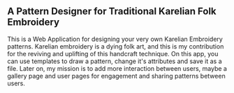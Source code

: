 A Pattern Designer for Traditional Karelian Folk Embroidery
---
This is a Web Application for designing your very own Karelian Embroidery patterns. Karelian embroidery is a dying folk art, and this is my contribution for the reviving and uplifting of this handcraft technique. 
On this app, you can use templates to draw a pattern, change it's attributes and save it as a file. Later on, my mission is to add more interaction between users, maybe a gallery page and user pages for engagement and sharing patterns between users. 
